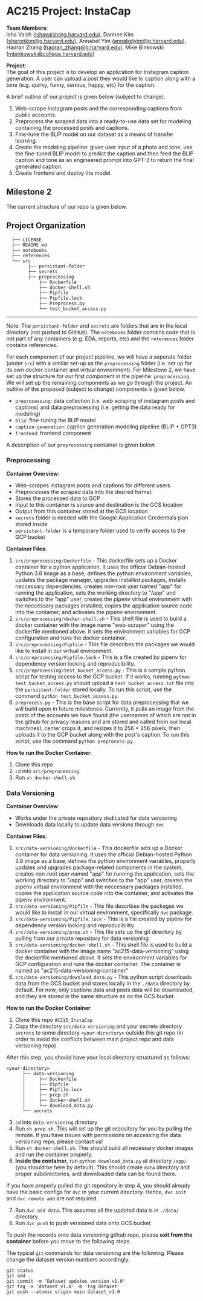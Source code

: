 # AC215 Project: InstaCap

**Team Members**: \
Isha Vaish (ishavaish@g.harvard.edu), Danhee Kim (sharonkim@g.harvard.edu), Annabel Yim (annabelyim@g.harvard.edu), Haoran Zhang (haoran_zhang@g.harvard.edu), Mike Binkowski (mbinkowski@college.harvard.edu)

**Project**: \
The goal of this project is to develop an application for Instagram caption generation. A user can upload a post they would like to caption along with a tone (e.g. quirky, funny, serious, happy, etc) for the caption.  
  
A brief outline of our project is given below (subject to change).
1. Web-scrape Instagram posts and the corresponding captions from public accounts.
2. Preprocess the scraped data into a ready-to-use data set for modeling containing the processed posts and captions. 
3. Fine-tune the BLIP model on our dataset as a means of transfer learning. 
4. Create the modeling pipeline: given user input of a photo and tone, use the fine-tuned BLIP model to predict the caption and then feed the BLIP caption and tone as an engineered prompt into GPT-3 to return the final generated caption.
5. Create frontend and deploy the model.

## Milestone 2

The current structure of our repo is given below.

Project Organization
------------
      ├── LICENSE
      ├── README.md
      ├── notebooks
      ├── references
      └── src
            ├── persistant-folder
            ├── secrets
            ├── preprocessing
                ├── Dockerfile
                ├── docker-shell.sh
                ├── Pipfile
                ├── Pipfile.lock
                ├── Preprocess.py
                └── test_bucket_access.py
            
--------
Note: The `persistant-folder` and `secrets` are folders that are in the local directory (not pushed to GitHub). The `notebooks` folder contains code that is not part of any containers (e.g. EDA, reports, etc) and the `references` folder contains references.

For each component of our project pipeline, we will have a seperate folder (under `src`) with a similar set-up as the `preprocessing` folder (i.e. set up for its own docker container and virtual environment). For Milestone 2, we have set up the structure for our first component in the pipeline: `preprocessing`. We will set up the remaining components as we go through the project. An outline of the proposed (subject to change) components is given below.

- `preprocessing`: data collection (i.e. web scraping of instagram posts and captions) and data preprocessing (i.e. getting the data ready for modeling)
- `blip`: fine-tuning the BLIP model
- `caption-generation`: caption generation modeling pipeline (BLIP + GPT3)
- `frontend`: frontend component

A description of our `preprocessing` container is given below.

### Preprocessing

**Container Overview**:
- Web-scrapes instagram posts and captions for different users
- Preprocesses the scraped data into the desired format
- Stores the processed data to GCP
- Input to this container is source and destination is the GCS location
- Output from this container stored at the GCS location
- `secrets` folder is needed with the Google Application Credentials json stored inside
- `persistent-folder` is a temporary folder used to verify access to the GCP bucket

**Container Files**:
1. `src/preprocessing/Dockerfile` - This dockerfile sets up a Docker container for a python application. It uses the official Debian-hosted Python 3.8 image as a base, defines the python environment variables, updates the package manager, upgrades installed packages, installs neccessary dependencies, creates non-root user named "app" for running the application, sets the working directory to "/app" and switches to the "app" user, creates the pipenv virtual environment with the neccessary packages installed, copies the application source code into the container, and activates the pipenv environment.
2. `src/preprocessing/docker-shell.sh` - This shell file is used to build a docker container with the image name "web-scraper" using the dockerfile mentioned above. It sets the environment variables for GCP configuration and runs the docker container.
3. `src/preprocessing/Pipfile` - This file describes the packages we would like to install in our virtual environment.
4. `src/preprocessing/Pipfile.lock` - This is a file created by pipenv for dependency version locking and reproducibility. 
5. `src/preprocessing/test_bucket_access.py` - This is a sample python script for testing access to the GCP bucket. If it works, running `python test_bucket_access.py` should upload a  `test_bucket_access.txt` file into the `persistent-folder` stored locally. To run this script, use the command `python test_bucket_access.py`.
6. `preprocess.py` - This is the base script for data preprocessing that we will build upon in future milestones. Currently, it pulls an image from the posts of the accounts we have found (the usernames of which are not in the github for privacy reasons and are stored and called from our local machines), center crops it, and resizes it to 256 $\times$ 256 pixels, then uploads it to the GCP bucket along with the post's caption. To run this script, use the command `python preprocess.py`. 

**How to run the Docker Container**:
1. Clone this repo
2. `cd` into `src/preprocessing`
3. Run `sh docker-shell.sh`


### Data Versioning

**Container Overview**:
- Works under the private repository dedicated for data versioning
- Downloads data locally to update data versions through `dvc`

**Container Files**:
1. `src/data-versioning/Dockerfile` - This dockerfile sets up a Docker container for data versioning. It uses the official Debian-hosted Python 3.8 image as a base, defines the python environment variables, properly updates and upgrades package-related components in the system, creates non-root user named "app" for running the application, sets the working directory to "/app" and switches to the "app" user, creates the pipenv virtual environment with the neccessary packages installed, copies the application source code into the container, and activates the pipenv environment.
2. `src/data-versioning/Pipfile` - This file describes the packages we would like to install in our virtual environment, specifically `dvc` package.
3. `src/data-versioning/Pipfile.lock` - This is a file created by pipenv for dependency version locking and reproducibility. 
4. `src/data-versioning/prep.sh` - This file sets up the git directory by pulling from our private repository for data versioning
5. `src/data-versioning/docker-shell.sh` - This shell file is used to build a docker container with the image name "ac215-data-versioning" using the dockerfile mentioned above. It sets the environment variables for GCP configuration and runs the docker container. The container is named as "ac215-data-versioning-container"
6. `src/data-versioning/download_data.py` - This python script downloads data from the GCS bucket and stores locally in the `./data` directory by default. For now, only captions data and posts data will be downloaded, and they are stored in the same structure as on the GCS bucket.

**How to run the Docker Container**
1. Clone this repo `AC215_InstaCap`
2. Copy the directory `src/data-versioning` and your secrets directory `secrets` to some directory `<your-directory>` outside this git repo (in order to avoid the conflicts between main project repo and data versioning repo)

After this step, you should have your local directory structured as follows:
```
<your-directory>
      ├── data-versioning
      │     ├── Dockerfile
      │     ├── Pipfile
      │     ├── Pipfile.lock
      │     ├── prep.sh
      │     ├── docker-shell.sh
      │     └── download_data.py
      └── secrets
```

3. `cd` into `data-versioning` directory
4. Run `sh prep.sh`. This will set up the git repository for you by pulling the remote. If you have issues with permissions on accessing the data versioning repo, please contact us!
5. Run `sh docker-shell.sh`. This should build all necessary docker images and run the container properly.
6. **Inside the container**, run `python download_data.py` at directory `/app/` (you should be here by default). This should create `data` directory and proper subdirectories, and downloaded data can be found there.

If you have properly pulled the git repository in step 4, you should already have the basic configs for `dvc` in your current directory. Hence, `dvc init` and `dvc remote add` are not required.

7. Run `dvc add data`. This assumes all the updated data is in `./data/` directory.
8. Run `dvc push` to push versioned data onto GCS bucket

To push the records onto data versioning github repo, please **exit from the container** before you move to the following steps.

The typical `git` commands for data versioning are the following. Please change the dataset version numbers accordingly.
```
git status
git add .
git commit -m 'Dataset updates version v1.0'
git tag -a 'dataset_v1.0' -m 'tag dataset'
git push --atomic origin main dataset_v1.0
```